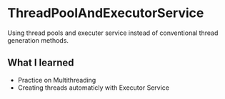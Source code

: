 # ThreadPoolAndExecutorService

Using thread pools and executer service instead of conventional thread generation methods.

## What I learned

* Practice on Multithreading
* Creating threads automaticly with Executor Service